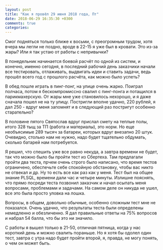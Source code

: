 ```yaml
---
layout: post
title: "Как я провёл 29 июня 2018 года, Пт"
date: 2018-06-29 16:35:30 +0300
comments: true
categories: 
---
```

Смог подняться только ближе к восьми, с преогромным трудом, хотя вчера мы легли не поздно, вроде в 22-15 я уже был в кровати. Это из-за жары? Или я так устаю от работы с непривычки?

В понедельник начинается боевой расчёт по одной из систем, и конечно, именно сегодня, в последний рабочий день заказчики начали все тестировать, отлаживать, выдвигать идеи и ставить задачи, ведь прошёл всего год с прошлого расчёта, как можно было успеть?

В обед пошле играть в пинг-понг, на улице очень жарко. Поиграл полчаса, потом я бескомпромиссно свалил с пинг-понга и потащился в парикмахерскую. От жары мне уже становилось нехорошо, и я даже сначала пошел не на ту улицу. Постригли вполне удачно, 220 рублей, я дал 250 - вдруг меня запомнят и в следующий раз постригут особенно старательно?

В половине пятого Святослав вдруг прислал смету на теплые полы, итого 328 тыщ за ТП (работа и  материалы), это норм. Но еще необъясимые 289 тысяч за батареи, которых вдруг внезапно 20 штук. Очевидно, столько нам не нужно, надо будет тщательно обдумать, сколько батарей нам потребуется.



Я решил, что спешить уже все равно некуда, а завтра времени не будет, так что можно было бы пройти тест из Сбертеха. Там предлагали пройти два теста, прчем очень строго было написано, что время тестов ограничено, обеспечьте себе спокойную обстановку, чтобы вас никто не отвекал и др. Ну то есть все как раз как у меня. Тест был на общее знание PLSQL, времени дали час и четыре минуты. Излишне пояснять, что прямо посреди теста позвонил заказчик и начал осыпать меня вопросами, проблемами и задачами. На самом деле он никуда не ушел, все это была просто уловка на лошка. 

Вопросы, в общем, довольно обычные, особенно сложным тест мне не показался. Очень удачно, что результаты теста были определены немедленно и обезличенно. Я дал правильные ответы на 75% вопросов и набрал 54 балла, что бы это ни значило.

С работы я вышел только в 21-50, отличная пятница, когда у нас короткий день и можно свалить пораньше. Но я хотя бы одолел один тест, завтра с утра надо будет пройти второй, я, правда, не могу понять, о чем он может быть.